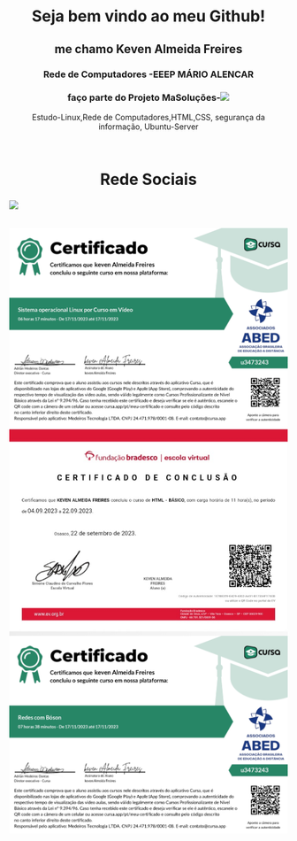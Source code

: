 
<html>
<head>
</head>
<body>
<h1 align="center">Seja bem vindo ao meu Github!</h1>

<h2 align="center">me chamo Keven Almeida Freires</h2>
<h3 align="center">Rede de Computadores -EEEP MÁRIO ALENCAR</h3>
<h3 align="center">faço parte do Projeto MaSoluções<span>-</span><img src="MASOLUCÕES.png" width="40px"></h3>
<p color="blue" align="center">Estudo-Linux,Rede de Computadores,HTML,CSS, segurança da informação, Ubuntu-Server</p>
<br>
<h1 align="center">Rede Sociais</h1>
<a href="https://www.instagram.com/kevenalmeida1414/"><img src="https://upload.wikimedia.org/wikipedia/commons/thumb/a/a5/Instagram_icon.png/600px-Instagram_icon.png" width="50px" align="center"></a>
<a href="https://www.linkedin.com/in/keven-a-6012502a0/><img src="https://static-00.iconduck.com/assets.00/linkedin-icon-512x512-vkm0drb1.png" width="50px" align="center"></a>
<br>
<br>
<br>
<img src="certificate_1700240516626.jpg" align="center">
<img src="20231117_190030_070103.jpg" align="center">
<img src="CERTIFICADO_Redes.jpg" align="center">
</body>
</html>
